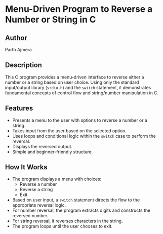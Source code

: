 # Menu-Driven Program to Reverse a Number or String in C

## Author
Parth Ajmera

## Description
This C program provides a menu-driven interface to reverse either a number or a string based on user choice. Using only the standard input/output library (`stdio.h`) and the `switch` statement, it demonstrates fundamental concepts of control flow and string/number manipulation in C.

## Features
- Presents a menu to the user with options to reverse a number or a string.
- Takes input from the user based on the selected option.
- Uses loops and conditional logic within the `switch` case to perform the reversal.
- Displays the reversed output.
- Simple and beginner-friendly structure.

## How It Works
- The program displays a menu with choices:
  - Reverse a number
  - Reverse a string
  - Exit
- Based on user input, a `switch` statement directs the flow to the appropriate reversal logic.
- For number reversal, the program extracts digits and constructs the reversed number.
- For string reversal, it reverses characters in the string.
- The program loops until the user chooses to exit.
